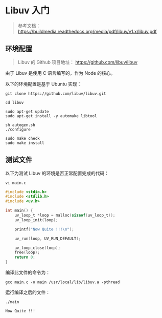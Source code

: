 # Libuv 入门

> 参考文档：https://buildmedia.readthedocs.org/media/pdf/libuv/v1.x/libuv.pdf

## 环境配置

> Libuv 的 Github 项目地址： https://github.com/libuv/libuv

由于 Libuv 是使用 C 语言编写的，作为 Node 的核心。

以下的环境配置是基于 Ubuntu 实现：

```shell
git clone https://github.com/libuv/libuv.git

cd libuv

sudo apt-get update
sudo apt-get install -y automake libtool

sh autogen.sh
./configure

sudo make check
sudo make install
```

## 测试文件

以下为测试 Libuv 的环境是否正常配置完成的代码：

```shell
vi main.c
```

```c
#include <stdio.h>
#include <stdlib.h>
#include <uv.h>

int main() {
    uv_loop_t *loop = malloc(sizeof(uv_loop_t));
    uv_loop_init(loop);

    printf("Now Quite !!!\n");

    uv_run(loop, UV_RUN_DEFAULT);

    uv_loop_close(loop);
    free(loop);
    return 0;
}
```

编译此文件的命令为：

```shell
gcc main.c -o main /usr/local/lib/libuv.a -pthread
```

运行编译之后的文件：

```shell
./main

Now Quite !!!
```

